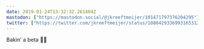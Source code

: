 ```yaml
---
date: 2019-01-24T13:32:32.261404Z
mastodon: ["https://mastodon.social/@jkreeftmeijer/101471797376204295"]
twitter: ["https://twitter.com/jkreeftmeijer/status/1088429336993165312"]
---
```

Bakin’ a beta 👨‍🍳
